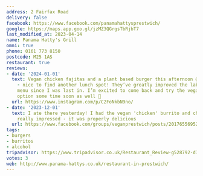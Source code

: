 ```yaml
---
address: 2 Fairfax Road
delivery: false
facebook: https://www.facebook.com/panamahattysprestwich/
google: https://maps.app.goo.gl/jzMZ3QGrgsTbRjbT7
last_modified_at: 2023-04-14
name: Panama Hatty's Grill
omni: true
phone: 0161 773 8150
postcode: M25 1AS
restaurant: true
reviews:
- date: '2024-01-01'
  text: Vegan chicken fajitas and a plant based burger this afternoon @panama.hattys.prestwich
    - nice to find another lunch spot! They’ve greatly improved the labelling on the
    menu since I was last in. I’m excited to come back and try the vegan Sunday roast
    option some time soon as well 🌱
  url: https://www.instagram.com/p/C2FoNkbN9no/
- date: '2023-12-01'
  text: I ate there yesterday! I had the vegan 'chicken' burrito and chips, and was
    really impressed - it was properly delicious
  url: https://www.facebook.com/groups/veganprestwich/posts/2017655695278503/?comment_id=2055483758162363
tags:
- burgers
- burritos
- alcohol
tripadvisor: https://www.tripadvisor.co.uk/Restaurant_Review-g528792-d3192583-Reviews-Panama_Hatty_s_Grill-Prestwich_Bury_Greater_Manchester_England.html
votes: 3
web: http://www.panama-hattys.co.uk/restaurant-in-prestwich/
---
```

